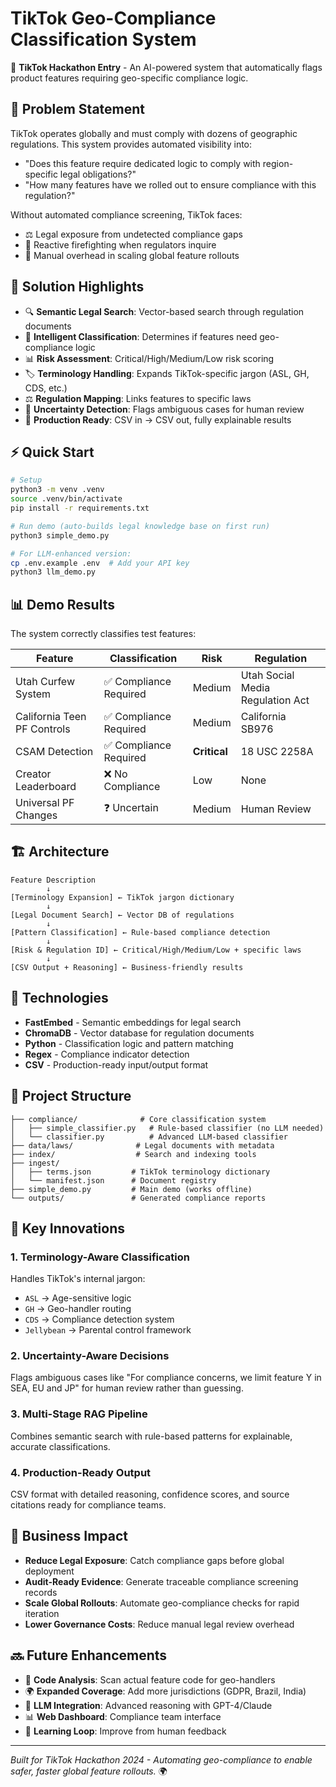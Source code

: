 # TikTok Geo-Compliance Classification System

🚀 **TikTok Hackathon Entry** - An AI-powered system that automatically flags product features requiring geo-specific compliance logic.

## 🎯 Problem Statement

TikTok operates globally and must comply with dozens of geographic regulations. This system provides automated visibility into:
- "Does this feature require dedicated logic to comply with region-specific legal obligations?"
- "How many features have we rolled out to ensure compliance with this regulation?"

Without automated compliance screening, TikTok faces:
- ⚖️ Legal exposure from undetected compliance gaps
- 🛑 Reactive firefighting when regulators inquire
- 🚧 Manual overhead in scaling global feature rollouts

## 🌟 Solution Highlights

- 🔍 **Semantic Legal Search**: Vector-based search through regulation documents
- 🤖 **Intelligent Classification**: Determines if features need geo-compliance logic
- 📊 **Risk Assessment**: Critical/High/Medium/Low risk scoring
- 🏷️ **Terminology Handling**: Expands TikTok-specific jargon (ASL, GH, CDS, etc.)
- ⚖️ **Regulation Mapping**: Links features to specific laws
- 🔄 **Uncertainty Detection**: Flags ambiguous cases for human review
- 💾 **Production Ready**: CSV in → CSV out, fully explainable results

## ⚡ Quick Start

```bash
# Setup
python3 -m venv .venv
source .venv/bin/activate
pip install -r requirements.txt

# Run demo (auto-builds legal knowledge base on first run)
python3 simple_demo.py

# For LLM-enhanced version:
cp .env.example .env  # Add your API key
python3 llm_demo.py
```

## 📊 Demo Results

The system correctly classifies test features:

| Feature | Classification | Risk | Regulation |
|---------|---------------|------|------------|
| Utah Curfew System | ✅ Compliance Required | Medium | Utah Social Media Regulation Act |
| California Teen PF Controls | ✅ Compliance Required | Medium | California SB976 |
| CSAM Detection | ✅ Compliance Required | **Critical** | 18 USC 2258A |
| Creator Leaderboard | ❌ No Compliance | Low | None |
| Universal PF Changes | ❓ Uncertain | Medium | Human Review |

## 🏗️ Architecture

```
Feature Description
        ↓
[Terminology Expansion] ← TikTok jargon dictionary  
        ↓
[Legal Document Search] ← Vector DB of regulations
        ↓
[Pattern Classification] ← Rule-based compliance detection
        ↓
[Risk & Regulation ID] ← Critical/High/Medium/Low + specific laws
        ↓
[CSV Output + Reasoning] ← Business-friendly results
```

## 🔧 Technologies

- **FastEmbed** - Semantic embeddings for legal search
- **ChromaDB** - Vector database for regulation documents
- **Python** - Classification logic and pattern matching
- **Regex** - Compliance indicator detection
- **CSV** - Production-ready input/output format

## 📁 Project Structure

```
├── compliance/              # Core classification system
│   ├── simple_classifier.py   # Rule-based classifier (no LLM needed)
│   └── classifier.py          # Advanced LLM-based classifier  
├── data/laws/              # Legal documents with metadata
├── index/                  # Search and indexing tools
├── ingest/
│   ├── terms.json         # TikTok terminology dictionary
│   └── manifest.json      # Document registry
├── simple_demo.py         # Main demo (works offline)
└── outputs/               # Generated compliance reports
```

## 🎯 Key Innovations

### 1. **Terminology-Aware Classification**
Handles TikTok's internal jargon:
- `ASL` → Age-sensitive logic
- `GH` → Geo-handler routing
- `CDS` → Compliance detection system
- `Jellybean` → Parental control framework

### 2. **Uncertainty-Aware Decisions**
Flags ambiguous cases like "For compliance concerns, we limit feature Y in SEA, EU and JP" for human review rather than guessing.

### 3. **Multi-Stage RAG Pipeline**
Combines semantic search with rule-based patterns for explainable, accurate classifications.

### 4. **Production-Ready Output**
CSV format with detailed reasoning, confidence scores, and source citations ready for compliance teams.

## 🚀 Business Impact

- **Reduce Legal Exposure**: Catch compliance gaps before global deployment
- **Audit-Ready Evidence**: Generate traceable compliance screening records
- **Scale Global Rollouts**: Automate geo-compliance checks for rapid iteration
- **Lower Governance Costs**: Reduce manual legal review overhead

## 🔜 Future Enhancements

- 📱 **Code Analysis**: Scan actual feature code for geo-handlers
- 🌍 **Expanded Coverage**: Add more jurisdictions (GDPR, Brazil, India)
- 🤖 **LLM Integration**: Advanced reasoning with GPT-4/Claude
- 📊 **Web Dashboard**: Compliance team interface
- 🔄 **Learning Loop**: Improve from human feedback

---

*Built for TikTok Hackathon 2024 - Automating geo-compliance to enable safer, faster global feature rollouts.* 🌍
